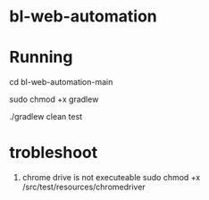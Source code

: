 # bl-web-automation


# Running
cd bl-web-automation-main

sudo chmod +x gradlew

./gradlew clean test

# trobleshoot
1. chrome drive is not executeable 
    sudo chmod +x /src/test/resources/chromedriver

